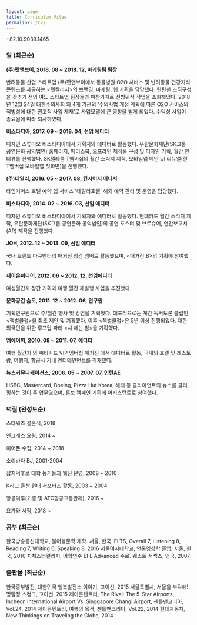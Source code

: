 ```yaml
---
layout: page
title: Curriculum Vitae
permalink: /cv/
---
```


+82.10.9039.1465

### 일 (최근순)

**(주)펫앤브이, 2018. 08 ~ 2018. 12, 마케팅팀 팀장**

반려동물 산업 스타트업 (주)펫앤브이에서 동물병원 O2O 서비스 및 반려동물 건강지식 콘텐츠를 제공하는 <펫칼리지>의 브랜딩, 마케팅, 웹 기획을 담당했다. 탄탄한 조직구성을 갖추기 전의 여느 스타트업 팀장들과 마찬가지로 전방위적 작업을 소화해냈다. 2018년 12월 24일 대한수의사회 외 4개 기관의 '수의사법 개정 계획에 따른 O2O 서비스의 적법성에 대한 권고적 사업 제재'로 사업모델에 큰 영향을 받게 되었다. 수익성 사업이 종료됨에 따라 퇴사하였다.

**비스타디아, 2017. 09 ~ 2018. 04, 선임 에디터**

디자인 스튜디오 비스타디아에서 기획자와 에디터로 활동했다. 우란문화재단(SK그룹 공연문화 공익법인) 홈페이지, 페이스북, 오프라인 제작물 구성 및 디자인 기획, 월간 인터뷰를 진행했다. SK텔레콤 T멤버십의 월간 소식지 제작, 모바일앱 메인 UI 리뉴얼(현 T멤버십 모바일앱 첫화면)을 진행했다.

**(주)데일리, 2016. 05 ~ 2017. 08, 컨시어지 매니저**

타임커머스 호텔 예약 앱 서비스 '데일리호텔' 해외 예약 관리 및 운영을 담당했다.

**비스타디아, 2014. 02 ~ 2016. 03, 선임 에디터**

디자인 스튜디오 비스타디아에서 기획자와 에디터로 활동했다. 현대카드 월간 소식지 제작, 우란문화재단(SK그룹 공연문화 공익법인)의 공연 포스터 및 브로슈어, 연간보고서(AR) 제작을 진행했다.

**JOH, 2012. 12 ~ 2013. 09, 선임 에디터**

국내 브랜드 다큐멘터리 매거진 <Paper B> 창간 멤버로 활동했으며, <매거진 B>의 기획에 참여했다. 

**제이온미디어, 2012. 06 ~ 2012. 12, 선임에디터**

여성월간지 <One the Woman> 창간 기획과 여행 월간 <Off> 재발행 사업을 추진했다.
    
**문화공간 숨도, 2011. 12 ~ 2012. 06, 연구원**

기획연구원으로 주/월간 행사 및 강연을 기획했다. 대표적으로는 계간 독서토론 클럽인 <책벌클럽>을 최초 제안 및 기획했다. 이후 <책벌클럽>은 5년 이상 진행되었다. 재한 외국인을 위한 루프탑 파티 <시 헤는 밤>을 기획했다.

**엠에이피, 2010. 08 ~ 2011. 07, 에디터**

여행 월간지 <Off>와 씨티카드 VIP 멤버십 매거진 <C>에서 에디터로 활동, 국내외 호텔 및 레스토랑, 여행지, 항공사 기내 엔터테인먼트를 취재했다. 
    
**뉴스커뮤니케이션스, 2006. 05 ~ 2007. 07, 인턴AE**

HSBC, Mastercard, Boeing, Pizza Hut Korea, 해태 등 클라이언트의 뉴스를 클리핑하는 것이 주 업무였으며, 홍보 캠페인 기획에 어시스턴트로 참여했다.

### 덕질 (완성도순)

스타워즈 결혼식, 2018

인그레스 요원, 2014 ~

이어폰 수집, 2014 ~ 2018

소리바다 BJ, 2001-2004

잡지덕후로 대학 동기들과 웹진 <eye-C> 운영, 2008 ~ 2010

K리그 울산 현대 서포터즈 활동, 2003 ~ 2004

항공덕후(기종 및 ATC항공교통관제), 2016 ~

요가와 서핑, 2018 ~



### 공부 (최근순)

한국방송통신대학교, 불어불문학 재학. 서울, 한국
IELTS, Overall 7, Listening 8, Reading 7, Writing 6, Speaking 8, 2016
서울여자대학교, 언론영상학 졸업, 서울, 한국, 2010
치체스터컬리지, 어학연수 EFL Advanced 수료. 웨스트 서섹스, 영국, 2007


### 출판물 (최근순)

한국중부발전, 대한민국 행복발전소 이야기, 고이선, 2015
서울특별시, 서울을 부탁해! 명탐정 스컹크, 고이선, 2015
제이콘텐트리, The Rival: The 5-Star Airports, Incheon International Airport Vs. Singgapore Changi Airport, 젠틀맨코리아, Vol.24, 2014
제이콘텐트리, 여행의 목적, 젠틀맨코리아, Vol.22, 2014
현대자동차, New Thinkings on Traveling the Globe, 2014
